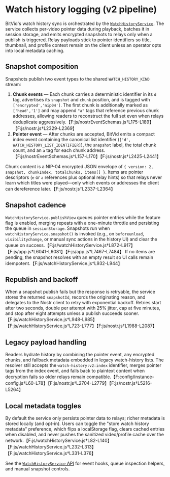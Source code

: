 # Watch history logging (v2 pipeline)

BitVid's watch history sync is orchestrated by the
[`WatchHistoryService`](../js/watchHistoryService.js). The service collects
per-video pointer data during playback, batches it in session storage, and emits
encrypted snapshots to relays only when a publish is triggered. Relay payloads
stick to pointer identifiers so title, thumbnail, and profile context remain on
the client unless an operator opts into local metadata caching.

## Snapshot composition

Snapshots publish two event types to the shared `WATCH_HISTORY_KIND` stream:

1. **Chunk events** — Each chunk carries a deterministic identifier in its
   `d` tag, advertises its `snapshot` and `chunk` position, and is tagged with
   `['encrypted','nip04']`. The first chunk is additionally marked as
   `['head','1']` and may append `"a"` tags that reference previous chunk
   addresses, allowing readers to reconstruct the full set even when relays
   deduplicate aggressively.【F:js/nostrEventSchemas.js†L175-L189】【F:js/nostr.js†L2329-L2369】
2. **Pointer event** — After chunks are accepted, BitVid emits a compact index
   event containing the canonical list identifier (`['d', WATCH_HISTORY_LIST_IDENTIFIER]`),
   the `snapshot` label, the total chunk count, and an `a` tag for each chunk
   address.【F:js/nostrEventSchemas.js†L157-L170】【F:js/nostr.js†L2425-L2441】

Chunk content is a NIP-04 encrypted JSON envelope of `{ version: 2, snapshot,
chunkIndex, totalChunks, items[] }`. Items are pointer descriptors (`e` or `a`
references plus optional relay hints) so that relays never learn which titles
were played—only which events or addresses the client can dereference later.【F:js/nostr.js†L2337-L2364】

## Snapshot cadence

`WatchHistoryService.publishView` queues pointer entries while the feature flag
is enabled, merging repeats with a one-minute throttle and persisting the queue
in `sessionStorage`. Snapshots run when `watchHistoryService.snapshot()` is
invoked (e.g., on `beforeunload`, `visibilitychange`, or manual sync actions in
the history UI) and clear the queue on success.【F:js/watchHistoryService.js†L872-L917】【F:js/app.js†L6041-L6081】【F:js/app.js†L7467-L7484】
If no items are pending, the snapshot resolves with an empty result so UI calls
remain idempotent.【F:js/watchHistoryService.js†L932-L944】

## Republish and backoff

When a snapshot publish fails but the response is retryable, the service stores
the returned `snapshotId`, records the originating reason, and delegates to the
Nostr client to retry with exponential backoff. Retries start after two seconds,
double per attempt with 25% jitter, cap at five minutes, and stop after eight
attempts unless a publish succeeds sooner.【F:js/watchHistoryService.js†L948-L985】【F:js/watchHistoryService.js†L723-L777】【F:js/nostr.js†L1988-L2087】

## Legacy payload handling

Readers hydrate history by combining the pointer event, any encrypted chunks,
and fallback metadata embedded in legacy watch-history lists. The resolver still
accepts the `watch-history:v2:index` identifier, merges pointer tags from the
index event, and falls back to plaintext content when decryption fails so older
relays remain compatible.【F:config/instance-config.js†L60-L78】【F:js/nostr.js†L2704-L2779】【F:js/nostr.js†L5216-L5264】

## Local metadata toggles

By default the service only persists pointer data to relays; richer metadata is
stored locally (and opt-in). Users can toggle the "store watch history metadata"
preference, which flips a localStorage flag, clears cached entries when
disabled, and never pushes the sanitized video/profile cache over the network.【F:js/watchHistoryService.js†L82-L140】【F:js/watchHistoryService.js†L232-L313】【F:js/watchHistoryService.js†L331-L376】

See the [`WatchHistoryService` API](../js/watchHistoryService.js) for
event hooks, queue inspection helpers, and manual snapshot controls.
